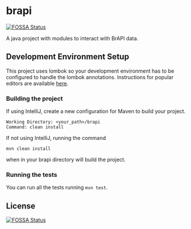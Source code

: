 # brapi
[![FOSSA Status](https://app.fossa.com/api/projects/git%2Bgithub.com%2FBreeding-Insight%2Fbrapi.svg?type=shield)](https://app.fossa.com/projects/git%2Bgithub.com%2FBreeding-Insight%2Fbrapi?ref=badge_shield)

A java project with modules to interact with BrAPI data. 

## Development Environment Setup
This project uses lombok so your development environment has to be configured to handle the lombok annotations. Instructions for popular editors are available [here](https://projectlombok.org/setup/overview).

### Building the project

If using IntelliJ, create a new configuration for Maven to build your project.

```
Working Directory: <your_path>/brapi
Command: clean install
```

If not using IntelliJ, running the command

```mvn clean install```

when in your brapi directory will build the project.

### Running the tests

You can run all the tests running `mvn test`.


## License
[![FOSSA Status](https://app.fossa.com/api/projects/git%2Bgithub.com%2FBreeding-Insight%2Fbrapi.svg?type=large)](https://app.fossa.com/projects/git%2Bgithub.com%2FBreeding-Insight%2Fbrapi?ref=badge_large)